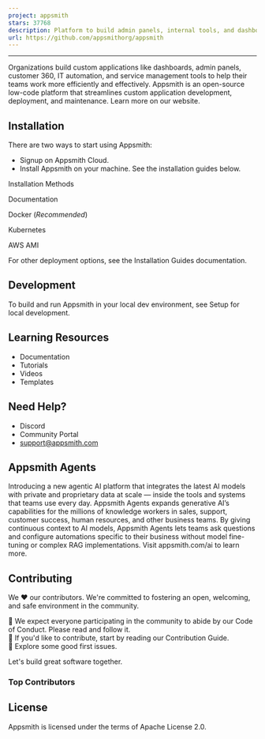 ```yaml
---
project: appsmith
stars: 37768
description: Platform to build admin panels, internal tools, and dashboards. Integrates with 25+ databases and any API.
url: https://github.com/appsmithorg/appsmith
---
```


* * *

Organizations build custom applications like dashboards, admin panels, customer 360, IT automation, and service management tools to help their teams work more efficiently and effectively. Appsmith is an open-source low-code platform that streamlines custom application development, deployment, and maintenance. Learn more on our website.

Installation
------------

There are two ways to start using Appsmith:

-   Signup on Appsmith Cloud.
-   Install Appsmith on your machine. See the installation guides below.

Installation Methods

Documentation

Docker (_Recommended_)

Kubernetes

AWS AMI

For other deployment options, see the Installation Guides documentation.

Development
-----------

To build and run Appsmith in your local dev environment, see Setup for local development.

Learning Resources
------------------

-   Documentation
-   Tutorials
-   Videos
-   Templates

Need Help?
----------

-   Discord
-   Community Portal
-   support@appsmith.com

Appsmith Agents
---------------

Introducing a new agentic AI platform that integrates the latest AI models with private and proprietary data at scale — inside the tools and systems that teams use every day. Appsmith Agents expands generative AI’s capabilities for the millions of knowledge workers in sales, support, customer success, human resources, and other business teams. By giving continuous context to AI models, Appsmith Agents lets teams ask questions and configure automations specific to their business without model fine-tuning or complex RAG implementations. Visit appsmith.com/ai to learn more.

Contributing
------------

We ❤️ our contributors. We're committed to fostering an open, welcoming, and safe environment in the community.

📕 We expect everyone participating in the community to abide by our Code of Conduct. Please read and follow it.  
🤝 If you'd like to contribute, start by reading our Contribution Guide.  
👾 Explore some good first issues.  

Let's build great software together.

### Top Contributors

License
-------

Appsmith is licensed under the terms of Apache License 2.0.

